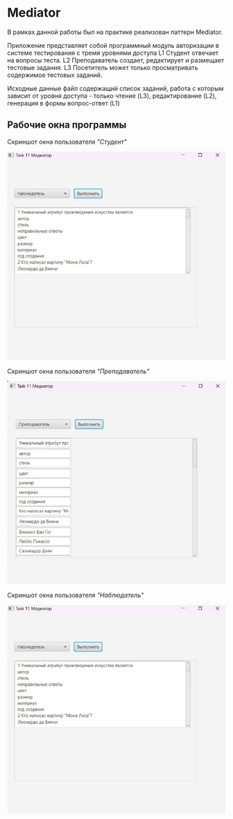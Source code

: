 # Mediator
В рамках данной работы был на практике реализован паттерн Mediator.

Приложение представляет собой программный модуль авторизации в системе тестирования с тремя уровнями доступа
 L1 Студент  отвечает на вопросы теста.
 L2 Преподаватель создает, редактирует и размещает тестовые задания.
 L3 Посетитель может только просматривать содержимое тестовых заданий.

Исходные данные файл содержащий список заданий, 
работа с которым зависит от уровня доступа - только чтение (L3), редактирование (L2), генерация в формы вопрос-ответ (L1) 

## Рабочие окна программы

Скриншот окна пользователя _"Студент"_

![Рабочее окно программы](https://github.com/Kozhina-AG/tasksProgramEngineering/blob/main/task11/Наблюдатель.jpg)

Скриншот окна пользователя _"Преподаватель"_

![Рабочее окно программы](https://github.com/Kozhina-AG/tasksProgramEngineering/blob/main/task11/Преподаватель.jpg)

Скриншот окна пользователя _"Наблюдатель"_

![Рабочее окно программы](https://github.com/Kozhina-AG/tasksProgramEngineering/blob/main/task11/Наблюдатель.jpg)
